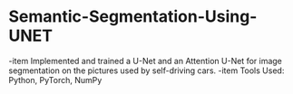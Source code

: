 # Semantic-Segmentation-Using-UNET

-item Implemented and trained a U-Net and an Attention U-Net for image segmentation on the pictures used by self-driving cars.
<be>
-item Tools Used: Python, PyTorch, NumPy
